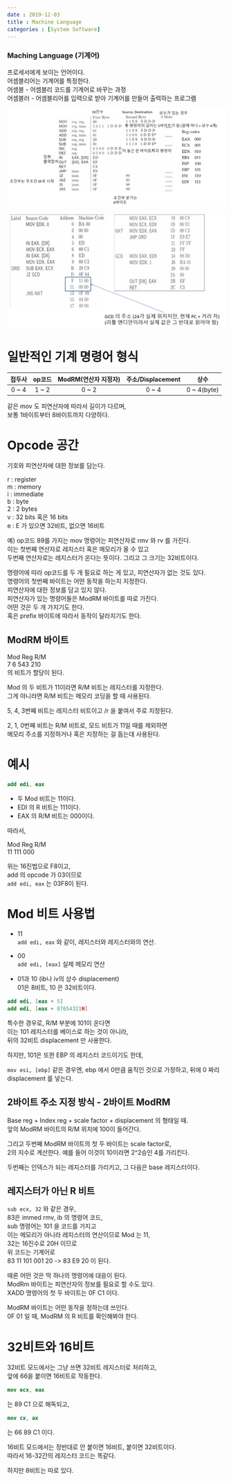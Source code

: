 ```yaml
---
date : 2019-12-03
title : Machine Language
categories : [System Software]
---
```



### Maching Language (기계어)

프로세서에게 보이는 언어이다.  
어셈블리어는 기계어를 특정한다.   
어셈블 - 어셈블리 코드를 기계어로 바꾸는 과정  
어셈블러 - 어셈블리어를 입력으로 받아 기계어를 만들어 출력하는 프로그램  

![machine](./img/machine.png)

![jump](./img/jump.png)


# 일반적인 기계 명령어 형식

|접두사|op코드|ModRM(연산자 지정자)|주소/Displacement|상수|
|:---:|:---:|:---:|:---:|:---:|
|0 ~ 4|1 ~ 2|0 ~ 2|0 ~ 4|0 ~ 4(byte)|  

같은 mov 도 피연산자에 따라서 길이가 다르며,  
보통 1바이트부터 8바이트까지 다양하다. 


# Opcode 공간

기호와 피연산자에 대한 정보를 담는다.  

r : register    
m : memory  
i : immediate  
b : byte  
2 : 2 bytes  
v : 32 bits 혹은 16 bits  
e : E 가 있으면 32비트, 없으면 16비트  

예) op코드 89를 가지는 mov 명령어는 피연산자로 rmv 와 rv 를 가진다.  
이는 첫번째 연산자로 레지스터 혹은 메모리가 올 수 있고  
두번째 연산자로는 레지스터가 온다는 뜻이다. 그리고 그 크기는 32비트이다.  

명령어에 따라 op코드를 두 개 필요로 하는 게 있고, 피연산자가 없는 것도 있다.  
명령어의 첫번째 바이트는 어떤 동작을 하는지 지정한다.  
피연산자에 대한 정보를 담고 있지 않다.  
피연산자가 있는 명령어들은 ModRM 바이트를 따로 가진다.  
어떤 것은 두 개 가지기도 한다.  
혹은 prefix 바이트에 따라서 동작이 달라지기도 한다.  


## ModRM 바이트

Mod Reg R/M  
7 6 543 210  
의 비트가 할당이 된다.  

Mod 의 두 비트가 11이라면 R/M 비트는 레지스터를 지정한다.  
그게 아니라면 R/M 비트는 메모리 코딩을 할 때 사용된다.  

5, 4, 3번째 비트는 레지스터 비트이고 /r 을 붙여서 주로 지정된다.  

2, 1, 0번째 비트는 R/M 비트로, 모드 비트가 11일 때를 제외하면  
메모리 주소를 지정하거나 혹은 지정하는 걸 돕는데 사용된다.  


# 예시

```nasm
add edi, eax
```

- 두 Mod 비트는 11이다.  
- EDI 의 R 비트는 111이다.  
- EAX 의 R/M 비트는 000이다.  

따라서,  

Mod Reg R/M  
11  111 000  

위는 16진법으로 F8이고,  
add 의 opcode 가 03이므로  
`add edi, eax` 는 03F8이 된다.  


# Mod 비트 사용법

- 11  
`add edi, eax` 와 같이, 레지스터와 레지스터와의 연산.  

- 00  
`add edi, [eax]` 실제 메모리 연산  

- 01과 10 (ib나 iv의 상수 displacement)  
01은 8비트, 10 은 32비트이다.  
```nasm
add edi, [eax + 5]
add edi, [eax + 87654321H]
```

특수한 경우로, R/M 부분에 101이 온다면  
이는 101 레지스터를 베이스로 하는 것이 아니라,  
뒤의 32비트 displacement 만 사용한다.  

하지만, 101은 또한 EBP 의 레지스터 코드이기도 한데,

`mov esi, [ebp]` 같은 경우엔,
ebp 에서 0만큼 움직인 것으로 가정하고, 
뒤에 0 짜리 displacement 를 넣는다.  

## 2바이트 주소 지정 방식 - 2바이트 ModRM
Base reg + Index reg + scale factor + displacement 의 형태일 때.  
앞의 ModRM 바이트의 R/M 위치에 100이 들어간다.  

그리고 두번째 ModRM 바이트의 첫 두 바이트는 scale factor로,  
2의 지수로 계산한다. 예를 들어 이것이 10이라면 2^2승인 4를 가리킨다.  

두번째는 인덱스가 되는 레지스터를 가리키고, 그 다음은 base 레지스터이다. 


## 레지스터가 아닌 R 비트

`sub ecx, 32`
와 같은 경우,  
83은 immed rmv, ib 의 명령어 코드,  
sub 명령어는 101 을 코드를 가지고  
이는 메모리가 아니라 레지스터의 연산이므로 Mod 는 11,  
32는 16진수로 20H 이므로  
위 코드는 기계어로  
83 11 101 001 20 -> 83 E9 20 이 된다.  

때론 어떤 것은 딱 하나의 명령어에 대응이 된다.  
ModRm 바이트는 피연산자의 정보를 필요로 할 수도 있다.  
XADD 명령어의 첫 두 바이트는 0F C1 이다.  

ModRM 바이트는 어떤 동작을 정하는데 쓰인다.  
0F 01 일 때, ModRM 의 R 비트를 확인해봐야 한다.  


# 32비트와 16비트

32비트 모드에서는 그냥 쓰면 32비트 레지스터로 처리하고,  
앞에 66을 붙이면 16비트로 작동한다.  

```nasm
mov ecx, eax
```
는 89 C1 으로 해독되고,

```nasm
mov cx, ax
```
는 66 89 C1 이다.  

16비트 모드에서는 정반대로 안 붙이면 16비트, 붙이면 32비트이다.  
따라서 16-32간의 레지스터 코드는 똑같다.  

하지만 8비트는 따로 있다.  
